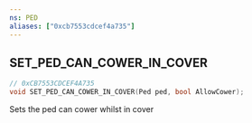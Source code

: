 ```yaml
---
ns: PED
aliases: ["0xcb7553cdcef4a735"]
---
```

## SET_PED_CAN_COWER_IN_COVER

```c
// 0xCB7553CDCEF4A735
void SET_PED_CAN_COWER_IN_COVER(Ped ped, bool AllowCower);
```

Sets the ped can cower whilst in cover

